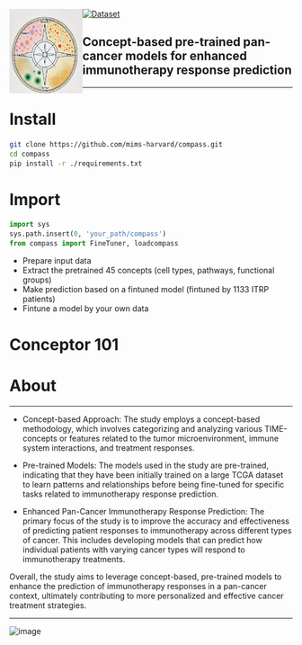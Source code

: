 <a href="url"><img src="./misc/compass_logo.png" align="left" height="150" width="130" ></a>


[![Dataset](https://img.shields.io/badge/datasets-ITRP-green)](https://zitniklab.hms.harvard.edu/compass-101/data)
## Concept-based pre-trained pan-cancer models for enhanced immunotherapy response prediction

-----

# Install
```bash
git clone https://github.com/mims-harvard/compass.git
cd compass
pip install -r ./requirements.txt
```


# Import
```python
import sys
sys.path.insert(0, 'your_path/compass')
from compass import FineTuner, loadcompass
```
  * Prepare input data
  * Extract the pretrained 45 concepts (cell types, pathways, functional groups)
  * Make prediction based on a fintuned model (fintuned by 1133 ITRP patients)
  * Fintune a model by your own data

# Conceptor 101

# About
----


* Concept-based Approach: The study employs a concept-based methodology, which involves categorizing and analyzing various TIME-concepts or features related to the tumor microenvironment, immune system interactions, and treatment responses.

* Pre-trained Models: The models used in the study are pre-trained, indicating that they have been initially trained on a large TCGA dataset to learn patterns and relationships before being fine-tuned for specific tasks related to immunotherapy response prediction.

* Enhanced Pan-Cancer Immunotherapy Response Prediction: The primary focus of the study is to improve the accuracy and effectiveness of predicting patient responses to immunotherapy across different types of cancer. This includes developing models that can predict how individual patients with varying cancer types will respond to immunotherapy treatments.

Overall, the study aims to leverage concept-based, pre-trained models to enhance the prediction of immunotherapy responses in a pan-cancer context, ultimately contributing to more personalized and effective cancer treatment strategies.

----------

![image](https://github.com/mims-harvard/mims-responder/assets/21102929/0e0916fe-e040-4870-b5ac-0e1166ad188e)





